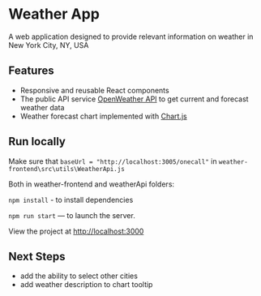 # Weather App

A web application designed to provide relevant information on weather in New York City, NY, USA

 
## Features

- Responsive and reusable React components
- The public API service [OpenWeather API]('https://openweathermap.org/api') to get current and forecast weather data
 - Weather forecast chart implemented with [Chart.js]('https://www.chartjs.org/')

## Run locally
Make sure that `baseUrl = "http://localhost:3005/onecall"` in `weather-frontend\src\utils\WeatherApi.js`

Both in weather-frontend and weatherApi folders:

`npm install` - to install dependencies

`npm run start` — to launch the server.

View the project at [http://localhost:3000](`http://localhost:3000`)

## Next Steps
- add the ability to select other cities
- add weather description to chart tooltip
